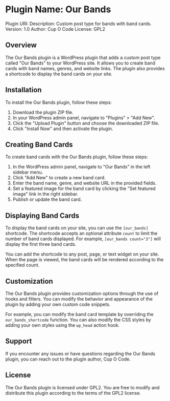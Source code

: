 # Plugin Name: Our Bands
Plugin URI: 
Description: Custom post type for bands with band cards.
Version: 1.0
Author: Cup O Code
License: GPL2

## Overview
The Our Bands plugin is a WordPress plugin that adds a custom post type called "Our Bands" to your WordPress site. It allows you to create band cards with band names, genres, and website links. The plugin also provides a shortcode to display the band cards on your site.

## Installation
To install the Our Bands plugin, follow these steps:

1. Download the plugin ZIP file.
2. In your WordPress admin panel, navigate to "Plugins" > "Add New".
3. Click the "Upload Plugin" button and choose the downloaded ZIP file.
4. Click "Install Now" and then activate the plugin.

## Creating Band Cards
To create band cards with the Our Bands plugin, follow these steps:

1. In the WordPress admin panel, navigate to "Our Bands" in the left sidebar menu.
2. Click "Add New" to create a new band card.
3. Enter the band name, genre, and website URL in the provided fields.
4. Set a featured image for the band card by clicking the "Set featured image" link in the right sidebar.
5. Publish or update the band card.

## Displaying Band Cards
To display the band cards on your site, you can use the `[our_bands]` shortcode. The shortcode accepts an optional attribute `count` to limit the number of band cards displayed. For example, `[our_bands count="3"]` will display the first three band cards.

You can add the shortcode to any post, page, or text widget on your site. When the page is viewed, the band cards will be rendered according to the specified count.

## Customization
The Our Bands plugin provides customization options through the use of hooks and filters. You can modify the behavior and appearance of the plugin by adding your own custom code snippets.

For example, you can modify the band card template by overriding the `our_bands_shortcode` function. You can also modify the CSS styles by adding your own styles using the `wp_head` action hook.

## Support
If you encounter any issues or have questions regarding the Our Bands plugin, you can reach out to the plugin author, Cup O Code.

## License
The Our Bands plugin is licensed under GPL2. You are free to modify and distribute this plugin according to the terms of the GPL2 license.
